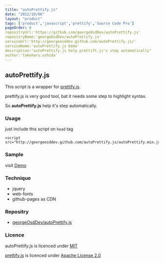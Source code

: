 ```yaml
---
title: "autoPrettify.js"
date: "2012/10/06"
layout: "product"
tags: ['product','javascript','prettify','Source Code Pro']
pageOrder: 8
repositryUrl:'https://github.com/georgeOsdDev/autoPrettify.js'
repositryName:'georgeOsdDev/autoPrettify.js'
serviceUrl:'http://georgeosddev.github.com/autoPrettify.js/'
serviceName:'autoPrettify.js Demo'
description:"autoPrettify.js help prettift.js's step automatically"
author:'takeharu.oshida'
---
```


## autoPrettify.js
This script is a wrapper for [prettify.js](http://code.google.com/p/google-code-prettify/).

prettify.js is very good tool, bat it needs some step to highlight syntax.

So **autoPrettify.js** help it's step automatically.

### Usage
just include this script on `head` tag

    <script src="http://georgeosddev.github.com/autoPrettify.js/autoPrettify.min.js">

### Sample
visit [Demo](http://georgeosddev.github.com/autoPrettify.js/)

### Technique
* jquery
* web-fonts
* github-pages as CDN

### Repositry
 * [georgeOsdDev/autoPrettify.js](https://github.com/georgeOsdDev/autoPrettify.js)

### Licence

autoPrettify.js is licenced under [MIT](http://opensource.org/licenses/mit-license.php)

[prettify.js](http://code.google.com/p/google-code-prettify/) is licenced under [Apache License 2.0](http://www.apache.org/licenses/LICENSE-2.0)
